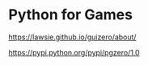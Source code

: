 # Python for Games

https://lawsie.github.io/guizero/about/

https://pypi.python.org/pypi/pgzero/1.0
